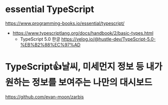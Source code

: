 # essential TypeScript

https://www.programming-books.io/essential/typescript/

- https://www.typescriptlang.org/docs/handbook/2/basic-types.html
  - TypeScript 5.0 한글 https://velog.io/@hustle-dev/TypeScript-5.0-%EB%B2%88%EC%97%AD


# TypeScript👍날씨, 미세먼지 정보 등 내가 원하는 정보를 보여주는 나만의 대시보드

https://github.com/evan-moon/zarbis
